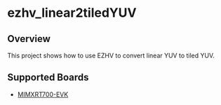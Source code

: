 # ezhv_linear2tiledYUV

## Overview
This project shows how to use EZHV to convert linear YUV to tiled YUV.

## Supported Boards
- [MIMXRT700-EVK](../../_boards/mimxrt700evk/ezhv_examples/linear2tiledYUV/example_board_readme.md)
